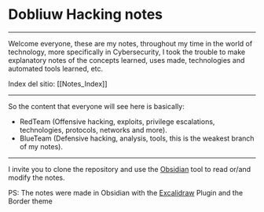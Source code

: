 # Dobliuw Hacking notes 

-----

Welcome everyone, these are my notes, throughout my time in the world of technology, more specifically in Cybersecurity, I took the trouble to make explanatory notes of the concepts learned, uses made, technologies and automated tools learned, etc.

Index del sitio: [[Notes_Index]]

----

So the content that everyone will see here is basically:
- RedTeam (Offensive hacking, exploits, privilege escalations, technologies, protocols, networks and more).
- BlueTeam (Defensive hacking, analysis, tools, this is the weakest branch of my notes).

-----

I invite you to clone the repository and use the [Obsidian](https://obsidian.md/) tool to read or/and modify the notes.

PS: The notes were made in Obsidian with the [Excalidraw](https://excalidraw.com/) Plugin and the Border theme